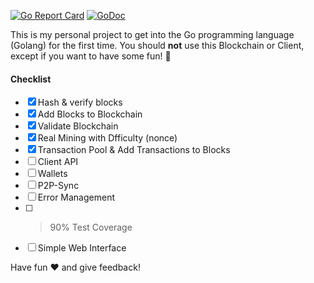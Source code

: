 [![Go Report Card](https://goreportcard.com/badge/github.com/Flur3x/go-chain)](https://goreportcard.com/report/github.com/Flur3x/go-chain) [![GoDoc](https://godoc.org/github.com/Flur3x/go-chain?status.svg)](https://godoc.org/github.com/Flur3x/go-chain)

This is my personal project to get into the Go programming language (Golang) for the first time. You should **not** use this Blockchain or Client, except if you want to have some fun! 🤙

#### Checklist

- [x] Hash & verify blocks
- [x] Add Blocks to Blockchain
- [x] Validate Blockchain
- [x] Real Mining with Dfficulty (nonce)
- [x] Transaction Pool & Add Transactions to Blocks
- [ ] Client API
- [ ] Wallets
- [ ] P2P-Sync
- [ ] Error Management
- [ ] > 90% Test Coverage
- [ ] Simple Web Interface

Have fun ❤️ and give feedback!
